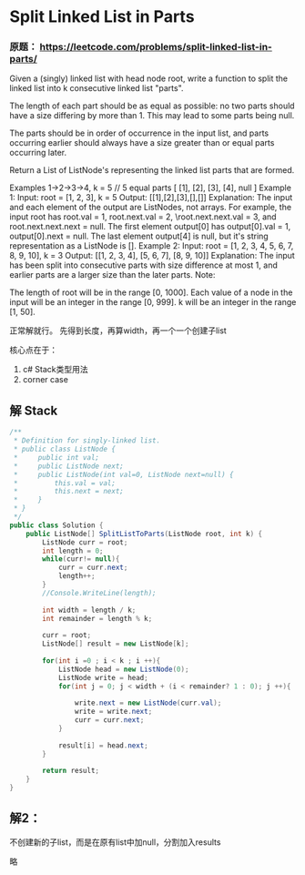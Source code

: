 # Split Linked List in Parts

### 原题： https://leetcode.com/problems/split-linked-list-in-parts/

Given a (singly) linked list with head node root, write a function to split the linked list into k consecutive linked list "parts".

The length of each part should be as equal as possible: no two parts should have a size differing by more than 1. This may lead to some parts being null.

The parts should be in order of occurrence in the input list, and parts occurring earlier should always have a size greater than or equal parts occurring later.

Return a List of ListNode's representing the linked list parts that are formed.

Examples 1->2->3->4, k = 5 // 5 equal parts [ [1], [2], [3], [4], null ]
Example 1:
Input:
root = [1, 2, 3], k = 5
Output: [[1],[2],[3],[],[]]
Explanation:
The input and each element of the output are ListNodes, not arrays.
For example, the input root has root.val = 1, root.next.val = 2, \root.next.next.val = 3, and root.next.next.next = null.
The first element output[0] has output[0].val = 1, output[0].next = null.
The last element output[4] is null, but it's string representation as a ListNode is [].
Example 2:
Input: 
root = [1, 2, 3, 4, 5, 6, 7, 8, 9, 10], k = 3
Output: [[1, 2, 3, 4], [5, 6, 7], [8, 9, 10]]
Explanation:
The input has been split into consecutive parts with size difference at most 1, and earlier parts are a larger size than the later parts.
Note:

The length of root will be in the range [0, 1000].
Each value of a node in the input will be an integer in the range [0, 999].
k will be an integer in the range [1, 50].


正常解就行。 先得到长度，再算width，再一个一个创建子list

核心点在于：
1. c# Stack类型用法
2. corner case


## 解  Stack

```c#
/**
 * Definition for singly-linked list.
 * public class ListNode {
 *     public int val;
 *     public ListNode next;
 *     public ListNode(int val=0, ListNode next=null) {
 *         this.val = val;
 *         this.next = next;
 *     }
 * }
 */
public class Solution {
    public ListNode[] SplitListToParts(ListNode root, int k) {
        ListNode curr = root;
        int length = 0;
        while(curr!= null){
            curr = curr.next;
            length++;
        }
        //Console.WriteLine(length);
        
        int width = length / k;
        int remainder = length % k;
        
        curr = root;
        ListNode[] result = new ListNode[k];
        
        for(int i =0 ; i < k ; i ++){
            ListNode head = new ListNode(0);
            ListNode write = head;
            for(int j = 0; j < width + (i < remainder? 1 : 0); j ++){          //记住此处用法
                
                write.next = new ListNode(curr.val);
                write = write.next;
                curr = curr.next;
            }
            
            result[i] = head.next;
        }
        
        return result;
    }
}

```

## 解2：
不创建新的子list，而是在原有list中加null，分割加入results

略

